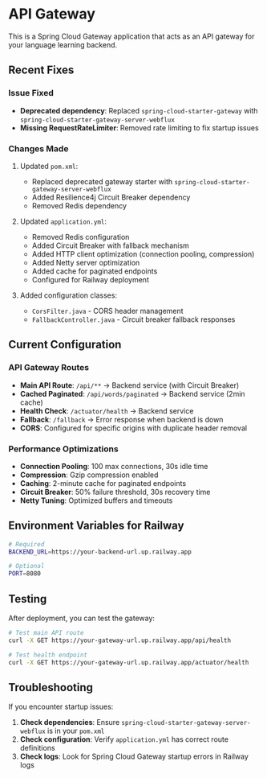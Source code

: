 # API Gateway

This is a Spring Cloud Gateway application that acts as an API gateway for your language learning backend.

## Recent Fixes

### Issue Fixed
- **Deprecated dependency**: Replaced `spring-cloud-starter-gateway` with `spring-cloud-starter-gateway-server-webflux`
- **Missing RequestRateLimiter**: Removed rate limiting to fix startup issues

### Changes Made
1. Updated `pom.xml`:
   - Replaced deprecated gateway starter with `spring-cloud-starter-gateway-server-webflux`
   - Added Resilience4j Circuit Breaker dependency
   - Removed Redis dependency

2. Updated `application.yml`:
   - Removed Redis configuration
   - Added Circuit Breaker with fallback mechanism
   - Added HTTP client optimization (connection pooling, compression)
   - Added Netty server optimization
   - Added cache for paginated endpoints
   - Configured for Railway deployment

3. Added configuration classes:
   - `CorsFilter.java` - CORS header management
   - `FallbackController.java` - Circuit breaker fallback responses

## Current Configuration

### API Gateway Routes
- **Main API Route**: `/api/**` → Backend service (with Circuit Breaker)
- **Cached Paginated**: `/api/words/paginated` → Backend service (2min cache)
- **Health Check**: `/actuator/health` → Backend service
- **Fallback**: `/fallback` → Error response when backend is down
- **CORS**: Configured for specific origins with duplicate header removal

### Performance Optimizations
- **Connection Pooling**: 100 max connections, 30s idle time
- **Compression**: Gzip compression enabled
- **Caching**: 2-minute cache for paginated endpoints
- **Circuit Breaker**: 50% failure threshold, 30s recovery time
- **Netty Tuning**: Optimized buffers and timeouts

## Environment Variables for Railway

```bash
# Required
BACKEND_URL=https://your-backend-url.up.railway.app

# Optional
PORT=8080
```

## Testing

After deployment, you can test the gateway:

```bash
# Test main API route
curl -X GET https://your-gateway-url.up.railway.app/api/health

# Test health endpoint
curl -X GET https://your-gateway-url.up.railway.app/actuator/health
```

## Troubleshooting

If you encounter startup issues:

1. **Check dependencies**: Ensure `spring-cloud-starter-gateway-server-webflux` is in your `pom.xml`
2. **Check configuration**: Verify `application.yml` has correct route definitions
3. **Check logs**: Look for Spring Cloud Gateway startup errors in Railway logs
